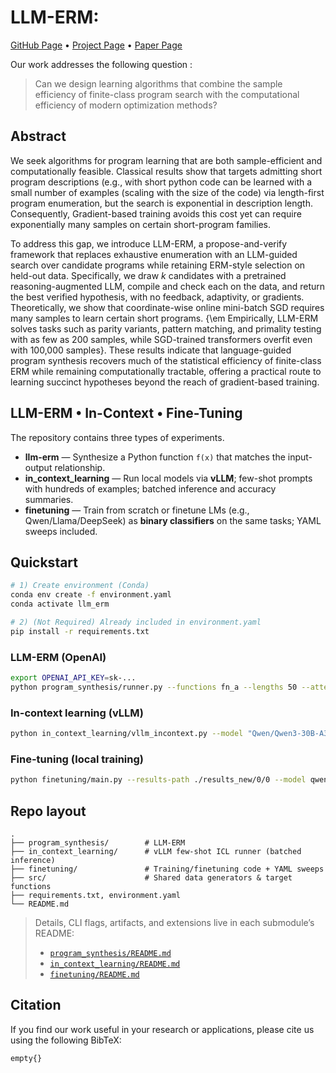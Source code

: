 # LLM-ERM: 

[GitHub Page]() • [Project Page]() • [Paper Page]()

Our work addresses the following question : 
> Can we design learning algorithms that combine the sample efficiency of finite-class program search with the computational efficiency of modern optimization methods?

## Abstract

We seek algorithms for program learning that are both sample-efficient and computationally feasible. Classical results show that targets admitting short program descriptions (e.g., with short python code can be learned with a small number of examples (scaling with the size of the code) via length-first program enumeration, but the search is exponential in description length. Consequently, Gradient-based training avoids this cost yet can require exponentially many samples on certain short-program families.

To address this gap, we introduce LLM-ERM, a propose-and-verify framework that replaces exhaustive enumeration with an LLM-guided search over candidate programs while retaining ERM-style selection on held-out data. Specifically, we draw $k$ candidates with a pretrained reasoning-augmented LLM, compile and check each on the data, and return the best verified hypothesis, with no feedback, adaptivity, or gradients. Theoretically, we show that coordinate-wise online mini-batch SGD requires many samples to learn certain short programs. {\em Empirically, LLM-ERM solves tasks such as parity variants, pattern matching, and primality testing with as few as 200 samples, while SGD-trained transformers overfit even with 100,000 samples}. These results indicate that language-guided program synthesis recovers much of the statistical efficiency of finite-class ERM while remaining computationally tractable, offering a practical route to learning succinct hypotheses beyond the reach of gradient-based training.

## LLM-ERM • In-Context • Fine-Tuning

The repository contains three types of experiments.

- **llm-erm** — Synthesize a Python function `f(x)` that matches the input-output relationship.
- **in_context_learning** — Run local models via **vLLM**; few-shot prompts with hundreds of examples; batched inference and accuracy summaries.
- **finetuning** — Train from scratch or finetune LMs (e.g., Qwen/Llama/DeepSeek) as **binary classifiers** on the same tasks; YAML sweeps included.

## Quickstart

```bash
# 1) Create environment (Conda)
conda env create -f environment.yaml
conda activate llm_erm

# 2) (Not Required) Already included in environment.yaml
pip install -r requirements.txt
```

### LLM-ERM (OpenAI)
```bash
export OPENAI_API_KEY=sk-...
python program_synthesis/runner.py --functions fn_a --lengths 50 --attempts 3 --enable-code-interpreter
```

### In-context learning (vLLM)
```bash
python in_context_learning/vllm_incontext.py --model "Qwen/Qwen3-30B-A3B-Instruct-2507" --functions fn_a --lengths 50 --train-size 200 --test-size 100
```

### Fine-tuning (local training)
```bash
python finetuning/main.py --results-path ./results_new/0/0 --model qwen1.7B --target_func fn_a --sequence_length 50 --train_set_size 200 --test_set_size 10000 --batch_size 20 --n_epochs 200
```


## Repo layout
```
.
├── program_synthesis/        # LLM-ERM
├── in_context_learning/      # vLLM few-shot ICL runner (batched inference)
├── finetuning/               # Training/finetuning code + YAML sweeps
├── src/                      # Shared data generators & target functions
├── requirements.txt, environment.yaml
└── README.md
```

> Details, CLI flags, artifacts, and extensions live in each submodule’s README:
> - [`program_synthesis/README.md`](program_synthesis/README.md)  
> - [`in_context_learning/README.md`](in_context_learning/README.md)  
> - [`finetuning/README.md`](finetuning/README.md)

## Citation

If you find our work useful in your research or applications, please cite us using the following BibTeX:

```bash
empty{}
```
